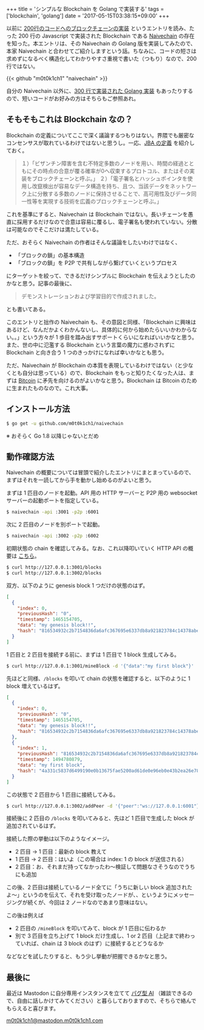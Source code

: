 +++
title = 'シンプルな Blockchain を Golang で実装する'
tags = ['blockchain', 'golang']
date = '2017-05-15T03:38:15+09:00'
+++

以前に [200行のコードへのブロックチェーンの実装](http://postd.cc/a-blockchain-in-200-lines-of-code) というエントリを読み、たった 200 行の Javascript で実装された Blockchain である [Naivechain](https://github.com/lhartikk/naivechain) の存在を知った。本エントリは、その Naivechain の Golang 版を実装してみたので、本家 Naivechain と合わせてご紹介しますという話。ちなみに、コードの短さは求めずになるべく構造化してわかりやすさ重視で書いた（つもり）なので、200 行ではない。

<!--more-->

{{< github "m0t0k1ch1" "naivechain" >}}

自分の Naivechain 以外に、[300 行で実装された Golang 実装](https://github.com/kofj/naivechain) もあったりするので、短いコードがお好みの方はそちらもご参照あれ。

## そもそもこれは Blockchain なの？

Blockchain の定義についてここで深く議論するつもりはない。界隈でも厳密なコンセンサスが取れているわけではないと思うし。一応、[JBA の定義](http://jba-web.jp/archives/2011003blockchain_definition) を紹介しておく。

> １）「ビザンチン障害を含む不特定多数のノードを用い、時間の経過とともにその時点の合意が覆る確率が0へ収束するプロトコル、またはその実装をブロックチェーンと呼ぶ。」
> ２）「電子署名とハッシュポインタを使用し改竄検出が容易なデータ構造を持ち、且つ、当該データをネットワーク上に分散する多数のノードに保持させることで、高可用性及びデータ同一性等を実現する技術を広義のブロックチェーンと呼ぶ。」

これを基準にすると、Naivechain は Blockchain ではない。長いチェーンを愚直に採用するだけなので合意は容易に覆るし、電子署名も使われていない。分散は可能なのでそこだけは満たしている。

ただ、おそらく Naivechain の作者はそんな議論をしたいわけではなく、

- 「ブロックの鎖」の基本構造
- 「ブロックの鎖」を P2P で共有しながら繋げていくというプロセス

にターゲットを絞って、できるだけシンプルに Blockchain を伝えようとしたのかなと思う。記事の最後に、

> デモンストレーションおよび学習目的で作成されました。

とも書いてある。

このエントリと拙作の Naivechain も、その意図と同様、「Blockchain に興味はあるけど、なんだかよくわかんないし、具体的に何から始めたらいいかわからない。。」という方々が 1 歩目を踏み出すサポートくらいになればいいかなと思う。また、世の中に氾濫する Blockchain という言葉の魔力に惑わされずに Blockchain と向き合う 1 つのきっかけになれば幸いかなとも思う。

ただ、Naivechain が Blockchain の本質を表現しているわけではない（と少なくとも自分は思っている）ので、Blockchain をもっと知りたくなった人は、まずは [Bitcoin](https://bitcoin.org/bitcoin.pdf) に矛先を向けるのがよいかなと思う。Blockchain は Bitcoin のために生まれたものなので。これ大事。

## インストール方法

``` sh
$ go get -u github.com/m0t0k1ch1/naivechain
```

※ おそらく Go 1.8 以降じゃないとだめ

## 動作確認方法

Naivechain の概要については冒頭で紹介したエントリにまとまっているので、まずはそれを一読してから手を動かし始めるのがよいと思う。

まずは 1 匹目のノードを起動。API 用の HTTP サーバーと P2P 用の websocket サーバーの起動ポートを指定している。

``` sh
$ naivechain -api :3001 -p2p :6001
```

次に 2 匹目のノードを別ポートで起動。

``` sh
$ naivechain -api :3002 -p2p :6002
```

初期状態の chain を確認してみる。なお、これ以降叩いていく HTTP API の概要は [こちら](https://github.com/m0t0k1ch1/naivechain/blob/master/README.md#http-api)。

``` sh
$ curl http://127.0.0.1:3001/blocks
$ curl http://127.0.0.1:3002/blocks
```

双方、以下のように genesis block 1 つだけの状態のはず。

``` json
[
  {
    "index": 0,
    "previousHash": "0",
    "timestamp": 1465154705,
    "data": "my genesis block!!",
    "hash": "816534932c2b7154836da6afc367695e6337db8a921823784c14378abed4f7d7"
  }
]
```

1 匹目と 2 匹目を接続する前に、まずは 1 匹目で 1 block 生成してみる。

``` sh
$ curl http://127.0.0.1:3001/mineBlock -d '{"data":"my first block"}'
```

先ほどと同様、`/blocks` を叩いて chain の状態を確認すると、以下のように 1 block 増えているはず。

``` json
[
  {
    "index": 0,
    "previousHash": "0",
    "timestamp": 1465154705,
    "data": "my genesis block!!",
    "hash": "816534932c2b7154836da6afc367695e6337db8a921823784c14378abed4f7d7"
  },
  {
    "index": 1,
    "previousHash": "816534932c2b7154836da6afc367695e6337db8a921823784c14378abed4f7d7",
    "timestamp": 1494780879,
    "data": "my first block",
    "hash": "4a331c5837d6499190e0b13675fae5200ad61de0e96eb0e43b2ea26e78505a04"
  }
]
```

この状態で 2 匹目から 1 匹目に接続してみる。

``` sh
$ curl http://127.0.0.1:3002/addPeer -d '{"peer":"ws://127.0.0.1:6001"}'
```

接続後に 2 匹目の `/blocks` を叩いてみると、先ほど 1 匹目で生成した block が追加されているはず。

接続した際の挙動は以下のようなイメージ。

- 2 匹目 → 1 匹目：最新の block 教えて
- 1 匹目 → 2 匹目：はいよ（この場合は index: 1 の block が送信される）
- 2 匹目：お、それまだ持ってなかったわ〜検証して問題なさそうなのでうちにも追加

この後、2 匹目は接続しているノード全てに「うちに新しい block 追加されたよ〜」というのを伝えて、それを受け取ったノードが、、というようにメッセージングが続くが、今回は 2 ノードなのであまり意味はない。

この後は例えば

- 2 匹目の `/mineBlock` を叩いてみて、block が 1 匹目に伝わるか
- 別で 3 匹目を立ち上げて 1 block だけ生成し、1 or 2 匹目（上記まで終わっていれば、chain は 3 block のはず）に接続するとどうなるか

などなどを試したりすると、もう少し挙動が把握できるかなと思う。

## 最後に

最近は Mastodon に自分専用インスタンスを立てて [パグ型 AI](https://mastodon.m0t0k1ch1.com/@pug) （雑談できるので、自由に話しかけてみてください）と暮らしておりますので、そちらで絡んでもらえると喜びます。

[m0t0k1ch1@mastodon.m0t0k1ch1.com](https://mastodon.m0t0k1ch1.com/@m0t0k1ch1)
